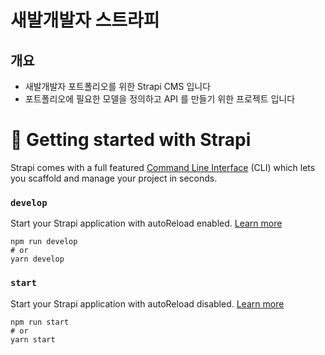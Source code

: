 # 새발개발자 스트라피

## 개요

- 새발개발자 포트폴리오를 위한 Strapi CMS 입니다
- 포트폴리오에 필요한 모델을 정의하고 API 를 만들기 위한 프로젝트 입니다

# 🚀 Getting started with Strapi

Strapi comes with a full featured [Command Line Interface](https://docs.strapi.io/dev-docs/cli) (CLI) which lets you scaffold and manage your project in seconds.

### `develop`

Start your Strapi application with autoReload enabled. [Learn more](https://docs.strapi.io/dev-docs/cli#strapi-develop)

```
npm run develop
# or
yarn develop
```

### `start`

Start your Strapi application with autoReload disabled. [Learn more](https://docs.strapi.io/dev-docs/cli#strapi-start)

```
npm run start
# or
yarn start
```
